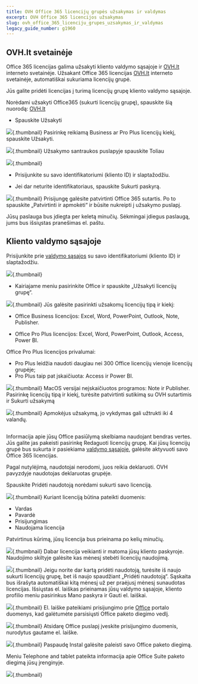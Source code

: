 ```yaml
---
title: OVH Office 365 licencijų grupės užsakymas ir valdymas
excerpt: OVH Office 365 licencijos užsakymas
slug: ovh_office_365_licenciju_grupes_uzsakymas_ir_valdymas
legacy_guide_number: g1960
---
```



## OVH.lt svetainėje
Office 365 licencijas galima užsakyti kliento valdymo sąsajoje ir [OVH.lt](https://www.ovh.lt/office-365-business/) interneto svetainėje.
Užsakant Office 365 licencijas [OVH.lt](https://www.ovh.lt/office-365-business/) interneto svetainėje, automatiškai sukuriama licencijų grupė.

Jūs galite pridėti licencijas į turimą licencijų grupę kliento valdymo sąsajoje.

Norėdami užsakyti Office365 (sukurti licencijų grupę), spauskite šią nuorodą: [OVH.lt](https://www.ovh.lt/office-365-business/)


- Spauskite Užsakyti



![](images/img_4181.jpg){.thumbnail}
Pasirinkę reikiamą Business ar Pro Plus licencijų kiekį, spauskite Užsakyti.

![](images/img_4183.jpg){.thumbnail}
Užsakymo santraukos puslapyje spauskite Toliau

![](images/img_4184.jpg){.thumbnail}

- Prisijunkite su savo identifikatoriumi (kliento ID) ir slaptažodžiu.

- Jei dar neturite identifikatoriaus, spauskite Sukurti paskyrą.



![](images/img_4185.jpg){.thumbnail}
Prisijungę galėsite patvirtinti Office 365 sutartis. Po to spauskite „Patvirtinti ir apmokėti“ ir būsite nukreipti į užsakymo puslapį.

Jūsų paslauga bus įdiegta per keletą minučių. Sėkmingai įdiegus paslaugą, jums bus išsiųstas pranešimas el. paštu.


## Kliento valdymo sąsajoje
Prisijunkite prie [valdymo sąsajos](https://www.ovh.com/manager/web) su savo identifikatoriumi (kliento ID) ir slaptažodžiu.

![](images/img_3073.jpg){.thumbnail}

- Kairiajame meniu pasirinkite Office ir spauskite „Užsakyti licencijų grupę“.



![](images/img_3074.jpg){.thumbnail}
Jūs galėsite pasirinkti užsakomų licencijų tipą ir kiekį:


- Office Business licencijos: Excel, Word, PowerPoint, Outlook, Note, Publisher.

- Office Pro Plus licencijos: Excel, Word, PowerPoint, Outlook, Access, Power BI.

Office Pro Plus licencijos privalumai:

- Pro Plus leidžia naudoti daugiau nei 300 Office licencijų vienoje licencijų grupėje;
- Pro Plus taip pat įskaičiuota: Access ir Power BI.



![](images/img_3076.jpg){.thumbnail}
MacOS versijai neįskaičiuotos programos: Note ir Publisher.
Pasirinkę licencijų tipą ir kiekį, turėsite patvirtinti sutikimą su OVH sutartimis ir Sukurti užsakymą

![](images/img_3077.jpg){.thumbnail}
Apmokėjus užsakymą, jo vykdymas gali užtrukti iki 4 valandų.


## 
Informacija apie jūsų Office pasiūlymą skelbiama naudojant bendras vertes. Jūs galite jas pakeisti pasirinkę Redaguoti licencijų grupę.
Kai jūsų licencijų grupė bus sukurta ir pasiekiama [valdymo sąsajoje](https://www.ovh.com/manager/web), galėsite aktyvuoti savo Office 365 licencijas.

Pagal nutylėjimą, naudotojai nerodomi, juos reikia deklaruoti. OVH pavyzdyje naudotojas deklaruotas grupėje.

Spauskite Pridėti naudotoją norėdami sukurti savo licenciją.

![](images/img_3084.jpg){.thumbnail}
Kuriant licenciją būtina pateikti duomenis:


- Vardas
- Pavardė
- Prisijungimas
- Naudojama licencija


Patvirtinus kūrimą, jūsų licencija bus prieinama po kelių minučių.

![](images/img_3085.jpg){.thumbnail}
Dabar licencija veikianti ir matoma jūsų kliento paskyroje.
Naudojimo skiltyje galėsite kas mėnesį stebėti licencijų naudojimą.

![](images/img_3086.jpg){.thumbnail}
Jeigu norite dar kartą pridėti naudotoją, turėsite iš naujo sukurti licencijų grupę, bet iš naujo spaudžiant „Pridėti naudotoją“. Sąskaita bus išrašyta automatiškai kitą mėnesį už per praėjusį mėnesį sunaudotas licencijas.
Išsiųstas el. laiškas prieinamas jūsų valdymo sąsajoje, kliento profilio meniu pasirinkus Mano paskyra ir Gauti el. laiškai.

![](images/img_3784.jpg){.thumbnail}
El. laiške pateikiami prisijungimo prie [Office](https://portal.office.com) portalo duomenys, kad galėtumėte parsisiųsti Office paketo diegimo vedlį.

![](images/img_3089.jpg){.thumbnail}
Atsidarę Office puslapį įveskite prisijungimo duomenis, nurodytus gautame el. laiške.

![](images/img_3090.jpg){.thumbnail}
Paspaudę Instal galėsite paleisti savo Office paketo diegimą. 

Meniu Telephone and tablet pateikta informacija apie Office Suite paketo diegimą jūsų įrenginyje.

![](images/img_3092.jpg){.thumbnail}


